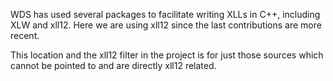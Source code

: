 WDS has used several packages to facilitate writing XLLs in C++, including XLW and xll12.  Here we are using xll12 since the last contributions
are more recent.  

This location and the xll12 filter in the project is for just those sources which cannot be pointed to and are directly xll12 related.


